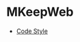 # MKeepWeb

- [Code Style](https://github.com/wildeastengineer/MKeepWeb/tree/develop/docs/codeStyle)

